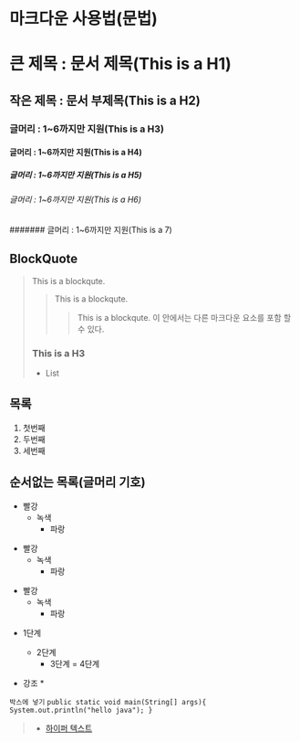 # 마크다운 사용법(문법)

# 큰 제목 : 문서 제목(This is a H1)
## 작은 제목 : 문서 부제목(This is a H2)
### 글머리 : 1~6까지만 지원(This is a H3)
#### 글머리 : 1~6까지만 지원(This is a H4)
##### 글머리 : 1~6까지만 지원(This is a H5)
###### 글머리 : 1~6까지만 지원(This is a H6)
####### 글머리 : 1~6까지만 지원(This is a 7)

## BlockQuote
> This is a blockqute.
>> This is a blockqute.
>>> This is a blockqute.
     이 안에서는 다른 마크다운 요소를 포함 할 수 있다.
> ### This is a H3
> * List

## 목록
1. 첫번째
2. 두번째
3. 세번째

## 순서없는 목록(글머리 기호)
* 빨강
  * 녹색
    * 파랑

+ 빨강
  + 녹색
    + 파랑

- 빨강
  - 녹색
    - 파랑

* 1단계
    - 2단계
    	+ 3단계
            = 4단계
            
* 강조 *

``박스에 넣기``
``public static void main(String[] args){
     System.out.println("hello java");
}``

> - [하이퍼 텍스트](www.naver.com)


